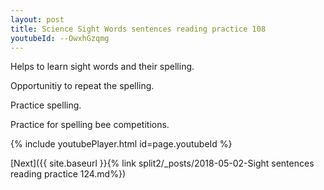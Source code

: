 ```yaml
---
layout: post
title: Science Sight Words sentences reading practice 108
youtubeId: --OwxhGzqmg
---
```

 
 
Helps to learn sight words and their spelling.

Opportunitiy to repeat the spelling. 

Practice spelling. 
 
Practice for spelling bee competitions. 
 
{% include youtubePlayer.html id=page.youtubeId %}
 
 

[Next]({{ site.baseurl }}{% link  split2/_posts/2018-05-02-Sight sentences reading practice 124.md%})
 
